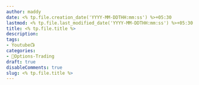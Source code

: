 ```yaml
---
author: maddy
date: <% tp.file.creation_date('YYYY-MM-DDTHH:mm:ss') %>+05:30
lastmod: <% tp.file.last_modified_date('YYYY-MM-DDTHH:mm:ss') %>+05:30
title: <% tp.file.title %>
description: 
tags:
- Youtube📺
categories: 
- 🤹Options-Trading
draft: true
disableComments: true
slug: <% tp.file.title %>
---
```



